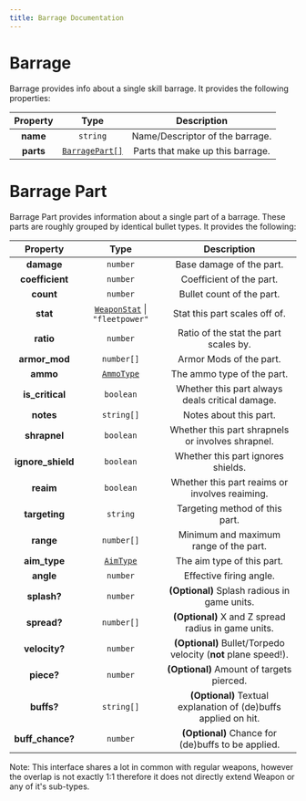 ```yaml
---
title: Barrage Documentation
---
```


# Barrage

Barrage provides info about a single skill barrage. It provides the following properties:

| Property  |               Type               |           Description            |
| :-------: | :------------------------------: | :------------------------------: |
| **name**  |             `string`             | Name/Descriptor of the barrage.  |
| **parts** | [`BarragePart[]`](#barrage-part) | Parts that make up this barrage. |

# Barrage Part

Barrage Part provides information about a single part of a barrage. These parts are roughly grouped by identical bullet types. It provides the following:

|     Property      |                              Type                               |                           Description                           |
| :---------------: | :-------------------------------------------------------------: | :-------------------------------------------------------------: |
|    **damage**     |                            `number`                             |                    Base damage of the part.                     |
|  **coefficient**  |                            `number`                             |                    Coefficient of the part.                     |
|     **count**     |                            `number`                             |                    Bullet count of the part.                    |
|     **stat**      | [`WeaponStat`](../common.md#weapon-stat-keys) \| `"fleetpower"` |                  Stat this part scales off of.                  |
|     **ratio**     |                            `number`                             |              Ratio of the stat the part scales by.              |
|   **armor_mod**   |                           `number[]`                            |                     Armor Mods of the part.                     |
|     **ammo**      |           [`AmmoType`](../equips/index.md#ammo-type)            |                   The ammo type of the part.                    |
|  **is_critical**  |                            `boolean`                            |         Whether this part always deals critical damage.         |
|     **notes**     |                           `string[]`                            |                     Notes about this part.                      |
|   **shrapnel**    |                            `boolean`                            |        Whether this part shrapnels or involves shrapnel.        |
| **ignore_shield** |                            `boolean`                            |               Whether this part ignores shields.                |
|     **reaim**     |                            `boolean`                            |         Whether this part reaims or involves reaiming.          |
|   **targeting**   |                            `string`                             |                 Targeting method of this part.                  |
|     **range**     |                           `number[]`                            |             Minimum and maximum range of the part.              |
|   **aim_type**    |            [`AimType`](../equips/index.md#aim-type)             |                   The aim type of this part.                    |
|     **angle**     |                            `number`                             |                     Effective firing angle.                     |
|    **splash?**    |                            `number`                             |          **(Optional)** Splash radious in game units.           |
|    **spread?**    |                           `number[]`                            |       **(Optional)** X and Z spread radius in game units.       |
|   **velocity?**   |                            `number`                             | **(Optional)** Bullet/Torpedo velocity (**not** plane speed!).  |
|    **piece?**     |                            `number`                             |            **(Optional)** Amount of targets pierced.            |
|    **buffs?**     |                           `string[]`                            | **(Optional)** Textual explanation of (de)buffs applied on hit. |
| **buff_chance?**  |                            `number`                             |       **(Optional)** Chance for (de)buffs to be applied.        |

Note: This interface shares a lot in common with regular weapons, however the overlap is not exactly 1:1 therefore it does not directly extend Weapon or any of it's sub-types.